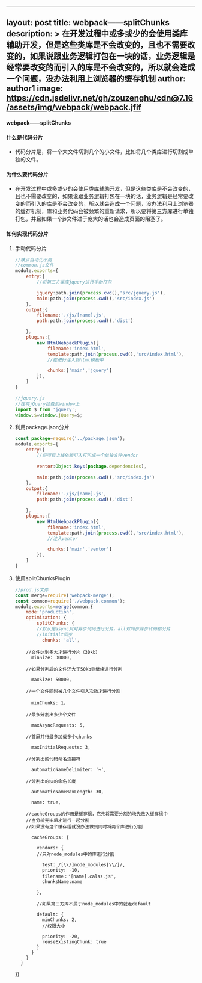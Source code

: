 ----
layout: post
title: webpack——splitChunks
description: >
  在开发过程中或多或少的会使用类库辅助开发，但是这些类库是不会改变的，且也不需要改变的，如果说跟业务逻辑打包在一块的话，业务逻辑是经常要改变的而引入的库是不会改变的，所以就会造成一个问题，没办法利用上浏览器的缓存机制
author: author1
image: https://cdn.jsdelivr.net/gh/zouzenghu/cdn@7.16/assets/img/webpack/webpack.jfif
---

#### webpack——splitChunks

#### 什么是代码分片

* 代码分片是，将一个大文件切割几个的小文件，比如将几个类库进行切割成单独的文件。

#### 为什么要代码分片

* 在开发过程中或多或少的会使用类库辅助开发，但是这些类库是不会改变的，且也不需要改变的，如果说跟业务逻辑打包在一块的话，业务逻辑是经常要改变的而引入的库是不会改变的，所以就会造成一个问题，没办法利用上浏览器的缓存机制，库和业务代码会被频繁的重新请求，所以要将第三方库进行单独打包，并且如果一个js文件过于庞大的话也会造成页面的阻塞了。

#### 如何实现代码分片

1. 手动代码分片
   
   ```javascript
   //缺点自动化不高
   //common.js文件
   module.exports={
       entry:{
           //将第三方类库jquery进行手动打包
   
           jquery:path.join(process.cwd(),'src/jquery.js'),
           main:path.join(process.cwd(),'src/index.js')
       },
       output:{
           filename:'./js/[name].js',
           path:path.join(process.cwd(),'dist')
   
       },
       plugins:[
           new HtmlWebpackPlugin({
               filename:'index.html',
               template:path.join(process.cwd(),'src/index.html'),
               //在进行注入到html模板中
   
               chunks:['main','jquery']
           }),
       ]
   }
   
   //jquery.js
   //在将jQuery挂载到window上
   import $ from 'jquery';
   window.$=window.jQuery=$;
   ```

2. 利用package.json分片
   
   ```javascript
   const package=require('../package.json');
   module.exports={
       entry:{
           //将项目上线依赖引入打包成一个单独文件vendor
   
           ventor:Object.keys(package.dependencies),
   
           main:path.join(process.cwd(),'src/index.js')
       },
       output:{
           filename:'./js/[name].js',
           path:path.join(process.cwd(),'dist')
   
       },
       plugins:[
           new HtmlWebpackPlugin({
               filename:'index.html',
               template:path.join(process.cwd(),'src/index.html'),
               //注入ventor
   
               chunks:['main','ventor']
           }),
       ]
   }
   ```

3. 使用splitChunksPlugin
   
   ```javascript
   //prod.js文件
   const merge=require('webpack-merge');
   const common=require('./webpack.common');
   module.exports=merge(common,{
       mode:'production',
       optimization: {
           splitChunks: {
           //默认是async只对异步代码进行分片，all对同步异步代码都分片
           //initialt同步
             chunks: 'all',
   ```

           //文件达到多大才进行分片（30kb）
             minSize: 30000,
    
           //如果分割后的文件还大于50kb则继续进行分割
    
             maxSize: 50000,
    
           //一个文件同时被几个文件引入次数才进行分割       
    
             minChunks: 1，
    
           //最多分割出多少个文件
    
             maxAsyncRequests: 5,
    
           //首屏并行最多加载多个chunks
    
             maxInitialRequests: 3,
    
           //分割出的代码命名连接符
    
             automaticNameDelimiter: '~',
    
           //分割出的块的命名长度
    
             automaticNameMaxLength: 30,
    
             name: true,
    
           //cacheGroups的作用是缓存组，它先将需要分割的块先放入缓存组中
           //当分析完毕后才进行一起分割
           //如果没有这个缓存组就没办法做到同时将两个库进行分割
    
             cacheGroups: {
    
               vendors: {
               //只对node_modules中的库进行分割
    
                 test: /[\\/]node_modules[\\/]/,
                 priority: -10,
                 filename：'[name].calss.js',
                 chunksName:name              
    
               },
    
               //如果第三方库不属于node_modules中的就走default
    
               default: {
                 minChunks: 2,
                 //权限大小
    
                 priority: -20,
                 reuseExistingChunk: true
               }
             }
           }
         }

   })

```

```
